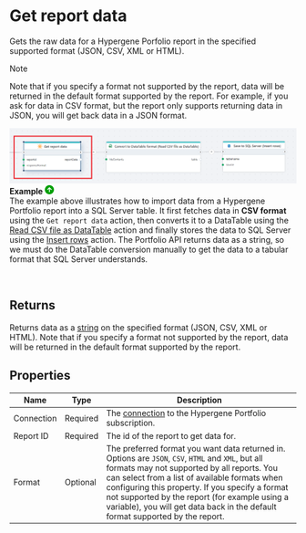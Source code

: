 # Get report data

Gets the raw data for a Hypergene Porfolio report in the specified supported format (JSON, CSV, XML or HTML).

> [!NOTE]
> Note that if you specify a format not supported by the report, data will be returned in the default format supported by the report. For example, if you ask for data in CSV format, but the report only supports returning data in JSON, you will get back data in a JSON format.

![img](/images/flow/portfolio-get-report-data.png)
**Example** ![img](../../../../images/strz.jpg)  
The example above illustrates how to import data from a Hypergene Portfolio report into a SQL Server table. It first fetches data in **CSV format** using the `Get report data` action, then converts it to a DataTable using the [Read CSV file as DataTable](../csv/read-csv-file-as-datatable.md) action and finally stores the data to SQL Server using the [Insert rows](../sql-server/insert-data.md) action. The Portfolio API returns data as a string, so we must do the DataTable conversion manually to get the data to a tabular format that SQL Server understands.

<br/>

## Returns
Returns data as a [string](https://learn.microsoft.com/en-us/dotnet/api/system.string) on the specified format (JSON, CSV, XML or HTML). Note that if you specify a format not supported by the report, data will be returned in the default format supported by the report. 

## Properties
| Name              |  Type             | Description                      |
|-------------------|-------------------|----------------------------------|
| Connection        | Required          | The [connection](./connection.md) to the Hypergene Portfolio subscription. |
| Report ID         | Required          | The id of the report to get data for. |
| Format            | Optional          | The preferred format you want data returned in. Options are `JSON`, `CSV`, `HTML` and `XML`, but all formats may not supported by all reports. You can select from a list of available formats when configuring this property. If you specify a format not supported by the report (for example using a variable), you will get data back in the default format supported by the report. |